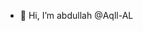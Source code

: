 - 👋 Hi, I’m abdullah @Aqll-AL

<!---
Aqll-AL/Aqll-AL is a ✨ special ✨ repository because its `README.md` (this file) appears on your GitHub profile.
You can click the Preview link to take a look at your changes.
--->
